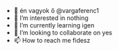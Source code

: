 - 👋 én vagyok ő @vargaferenc1
- 👀 I’m interested in nothing
- 🌱 I’m currently learning igen
- 💞️ I’m looking to collaborate on yes
- 📫 How to reach me fidesz

<!---
vargaferenc1/vargaferenc1 is a ✨ special ✨ repository because its `README.md` (this file) appears on your GitHub profile.
You can click the Preview link to take a look at your changes.
--->
